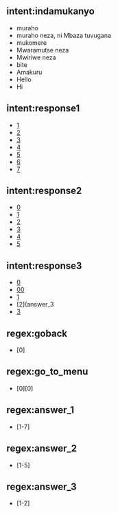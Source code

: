 ## intent:indamukanyo
- muraho
- muraho neza, ni Mbaza tuvugana
- mukomere
- Mwaramutse neza
- Mwiriwe neza
- bite
- Amakuru
- Hello
- Hi

## intent:response1
- [1](answer_1)
- [2](answer_1)
- [3](answer_1) 
- [4](answer_1)
- [5](answer_1)
- [6](answer_1)
- [7](answer_1)

## intent:response2
- [0](goback)
- [1](answer_2)
- [2](answer_2)
- [3](answer_2)
- [4](answer_2)
- [5](answer_2)

## intent:response3
- [0](goback)
- [00](go_to_menu)
- [1](answer_3)
- [2](answer_3
- [3](answer_3)

## regex:goback
- [0]

## regex:go_to_menu
- [0][0]

## regex:answer_1
- [1-7]

## regex:answer_2
- [1-5]

## regex:answer_3
- [1-2]
